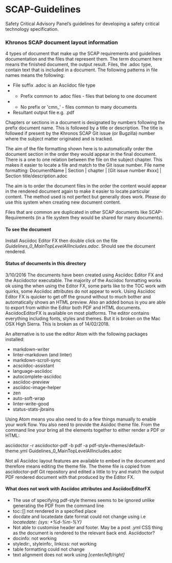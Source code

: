 # SCAP-Guidelines
Safety Critical Advisory Panel’s guidelines for developing a safety critical technology specification.

### Khronos SCAP document layout information

4 types of document that make up the SCAP requirements and guidelines documentation and the files that represent them. The term document here means the finished document, the output result. Files, the .adoc type, contain text that is included in a document. The following patterns in file names means the following:

* File suffix .adoc is an Asciidoc file type
* - Prefix common to .adoc files - files that belong to one document
* - No prefix or 'cmn_' - files common to many documents
* Resultant output file e.g. .pdf

Chapters or sections in a document is designated by numbers following the prefix document name. This is followed by a title or description. The title is followed if present by the Khronos SCAP Git issue (or Bugzilla) number where the subject matter originated and is tracked.  

The aim of the file formatting shown here is to automatically order the document section in the order they would appear in the final document. There is a one to one relation between the file on the subject chapter. This makes it easier to locate a file and match to the Git issue number. File name formatting:
DocumentName | Section | chapter | [Git issue number #xxx] | Section title/description.adoc

The aim is to order the document files in the order the content would appear in the rendered document again to make it easier to locate particular content. The method used is not perfect but generally does work. Please do use this system when creating new document content.

Files that are common are duplicated in other SCAP documents like SCAP-Requirements (in a file system they would be shared for many documents).

#### To see the document
Install Asciidoc Editor FX then double click on the file *Guidelines_0_MainTopLevelAllIncludes.adoc*. Should see the document rendered.

#### Status of documents in this directory
3/10/2016 The documents have been created using Asciidoc Editor FX and the Asciidoctor executable. The majority of the Asciidoc formatting works ok using the when using the Editor FX, some parts like to the TOC work with quirks, some Asciidoc attributes do not appear to work. Using Asciidoc Editor FX is quicker to get off the ground without to much bother and automatically shows an HTML preview. Also an  added bonus is you are able to export from within the Editor both PDF and HTML documents. AsciidocEditorFX is available on most platforms. The editor contains everything including fonts, styles and themes. But it is broken on the Mac OSX High Sierra. This is broken as of 14/02/2018.

An alternative is to use the editor Atom with the following packages installed:

* markdown-writer
* linter-markdown (and linter)
* markdown-scroll-sync
* acsciidoc-assistant
* language-asciidoc
* autocomplete-asciidoc
* asciidoc-preview
* asciidoc-image-helper
* zen
* auto-soft-wrap
* linter-write-good
* status-stats-jbrains

Using Atom means you also need to do a few things manually to enable your work flow. You also need to provide the Asiidoc theme file. From the command line your bring all the elements together to either render a PDF or HTML:

asciidoctor -r asciidoctor-pdf -b pdf -a pdf-style=themes/default-theme.yml Guidelines_0_MainTopLevelAllIncludes.adoc

Not all Asciidoc layout features are available to embed in the document and therefore means editing the theme file. The theme file is copied from asciidoctor-pdf Git repository and edited a little to try and match the output PDF rendered document with that produced by the Editor FX.

#### What does not work with Asciidoc attributes and AsciidocEditorFX
* The use of specifying pdf-style themes seems to be ignored unlike generating the PDF from the command line
* toc::[] not rendered in a specified place
* docdate and locatedate date format could not change using i.e *locatedate: {sys: +%d-%m-%Y}*
* Not able to customise header and footer. May be a post .yml CSS thing as the document is rendered to the relevant back end. Asciidoctor?
* docinfo: not working
* styledir:, styleinfo:, linkcss: not working
* table formatting could not change
* text alignment does not work using *[center/left/right]*

